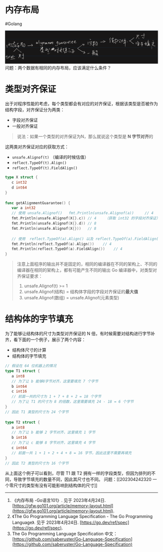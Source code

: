 # 内存布局

<!--more-->

#Golang 


![](images/posts/Pasted%20image%2020230424234822.png)
问题：两个数据有相同的内存布局，应该满足什么条件？

# 类型对齐保证
出于对程序性能的考虑，每个类型都会有对应的对齐保证，根据该类型是否被作为结构字段，对齐保证分为两类：
- 字段对齐保证
- 一般对齐保证
> 说法：如果一个类型的对齐保证为N，那么就说这个类型是 **N 字节对齐**的

这两类对齐保证对应的获取方式：
- `unsafe.Alignof(t)`   （编译的时候估值）
- `reflect.TypeOf(t).Align()`
- `reflect.TypeOf(t).FieldAlign()`
```go
type X struct {  
   c int32  
   d int64  
}  
  
func getAlignmentGuarantee() {  
   var a int32  
   // 使用 unsafe.Alignof()   fmt.Println(unsafe.Alignof(a))     // 4    （获取 int32 的一般对齐保证）  
   fmt.Println(unsafe.Alignof(X{}.c)) // 4    （获取 int32 的字段对齐保证）  
   fmt.Println(unsafe.Alignof(X{}.d)) // 8  
   fmt.Println(unsafe.Alignof(X{}))   // 8  
  
   // 使用  reflect.TypeOf(a).Align() 以及 reflect.TypeOf(a).FieldAlign()
   fmt.Println(reflect.TypeOf(a).Align())    // 4  
   fmt.Println(reflect.TypeOf(a).FieldAlign())    // 4  
}
```
> 注意上面程序的输出并不是固定的，相同的编译器在不同的架构上、不同的编译器在相同的架构上，都有可能产生不同的输出
> Go 编译器中，对类型对齐保证要求：
> 1. unsafe.Alignof(t) >= 1
> 2. unsafe.Alignof(结构) = 结构体字段的字段对齐保证的**最大值**
> 3. unsafe.Alignof(数组) = unsafe.Alignof(元素类型) 
# 结构体的字节填充
为了能够让结构体的尺寸为类型对齐保证的 N 倍，有时候需要对结构进行字节补齐，看下面的一个例子，展示了两个内容：
- 结构体尺寸的计算
- 结构体的字节填充
```go
// 假设在 64 位机器上的情况  
type T1 struct {  
   a int8  
   // 为了让 b 能够8字节对齐，这里要填充 7 个字节  
   b int64  
   c int16  
   // 前面一共的尺寸为 1 + 7 + 8 + 2 = 18 个字节  
   // 为了让 T1 的尺寸为 8 的倍数，这里需要填充 24 - 18 = 6 个字节  
}  
// 因此 T1 类型的尺寸为 24 个字节  
  
type T2 struct {  
   a int8  
   // 为了让 b 能够 2 字节对齐，这里填充 1 字节  
   b int16  
   // 为了让 c 能够 8 字节对齐，这里填充 4 字节  
   c int64  
   // 前面一共 1 + 1 + 2 + 4 + 8 = 16 字节，因此这里不需要再填充  
}  
// 因此 T2 类型的尺寸为 16 个字节
```
从上面这个例子可以看到，尽管 T1 跟 T2 拥有一样的字段类型，但因为排列的不同，导致字节填充的数量不同，因此其尺寸也不同。
问题：[[202304242320 一个零尺寸的类型有没有可能影响到结构体的尺寸]]


---
1. 《内存布局 -Go语言101》. 见于 2023年4月24日. [https://gfw.go101.org/article/memory-layout.html](https://gfw.go101.org/article/memory-layout.html).
2. 《The Go Programming Language Specification - The Go Programming Language》. 见于 2023年4月24日. [https://go.dev/ref/spec](https://go.dev/ref/spec).
3. The Go Programming Language Specification 中文：[https://github.com/saberuster/Go-Language-Specification](https://github.com/saberuster/Go-Language-Specification)
